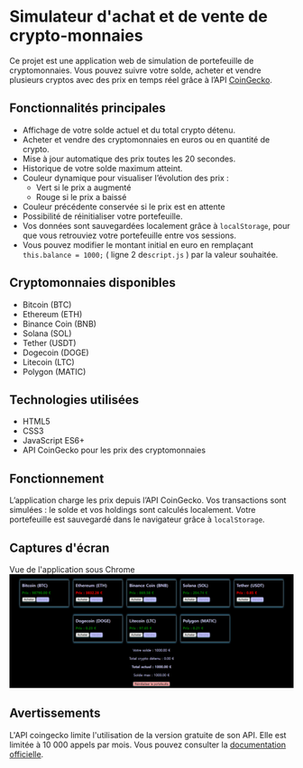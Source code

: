 
# Simulateur d'achat et de vente de crypto-monnaies
Ce projet est une application web de simulation de portefeuille de cryptomonnaies.
Vous pouvez suivre votre solde, acheter et vendre plusieurs cryptos avec des prix en temps réel grâce à l’API [CoinGecko](https://www.coingecko.com).

## Fonctionnalités principales

 * Affichage de votre solde actuel et du total crypto détenu.
* Acheter et vendre des cryptomonnaies en euros ou en quantité de crypto.
* Mise à jour automatique des prix toutes les 20 secondes.
* Historique de votre solde maximum atteint.
* Couleur dynamique pour visualiser l’évolution des prix :
   * Vert si le prix a augmenté
   * Rouge si le prix a baissé
 * Couleur précédente conservée si le prix est en attente
* Possibilité de réinitialiser votre portefeuille.
* Vos données sont sauvegardées localement grâce à `localStorage`, pour que vous retrouviez votre portefeuille entre vos sessions.
* Vous pouvez modifier le montant initial en euro en remplaçant `this.balance = 1000;` ( ligne 2 de`script.js` )  par la valeur souhaitée.
## Cryptomonnaies disponibles

* Bitcoin (BTC)
* Ethereum (ETH)
* Binance Coin (BNB)
* Solana (SOL)
* Tether (USDT)
* Dogecoin (DOGE)
* Litecoin (LTC)
* Polygon (MATIC)

## Technologies utilisées

* HTML5
* CSS3
* JavaScript ES6+
* API CoinGecko pour les prix des cryptomonnaies

## Fonctionnement

L’application charge les prix depuis l’API CoinGecko.
Vos transactions sont simulées : le solde et vos holdings sont calculés localement.
Votre portefeuille est sauvegardé dans le navigateur grâce à `localStorage`.

## Captures d'écran
Vue de l'application sous Chrome
![Vue de l'application sous Chrome](images/screenshot.png)

## Avertissements

L'API coingecko limite l'utilisation de la version gratuite de son API. Elle est limitée à 10 000 appels par mois.
Vous pouvez consulter la [documentation officielle](https://www.coingecko.com/fr/api/pricing).
